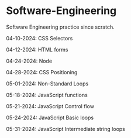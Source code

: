 # Software-Engineering
Software Engineering practice since scratch.

04-10-2024: CSS Selectors

04-12-2024: HTML forms

04-24-2024: Node

04-28-2024: CSS Positioning

05-01-2024: Non-Standard Loops

05-18-2024: JavaScript functions

05-21-2024: JavaScript Control flow

05-24-2024: JavaScript Basic loops

05-31-2024: JavaScript Intermediate string loops
